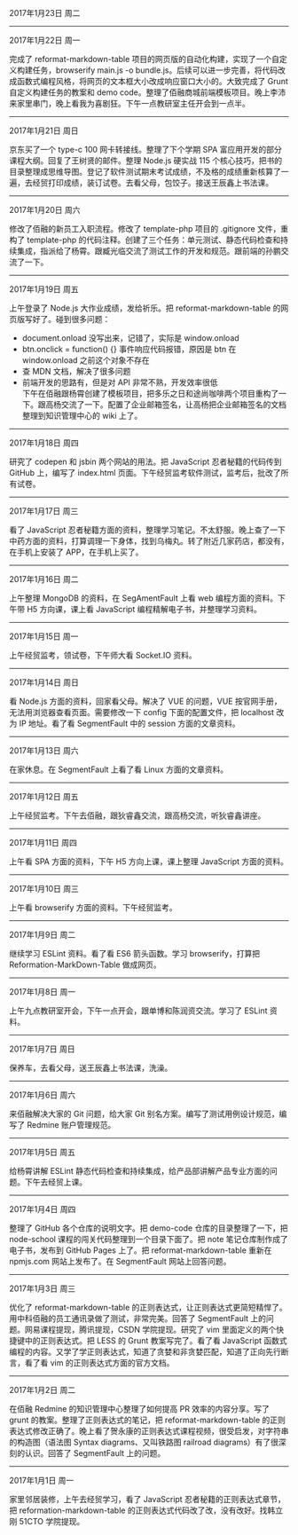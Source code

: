 2017年1月23日 周二


---
2017年1月22日 周一

完成了 reformat-markdown-table 项目的网页版的自动化构建，实现了一个自定义构建任务，browserify main.js -o bundle.js。后续可以进一步完善，将代码改成函数式编程风格，将网页的文本框大小改成响应窗口大小的。大致完成了 Grunt 自定义构建任务的教案和 demo code。整理了佰融商城前端模板项目。晚上李沛来家里串门，晚上看我为喜剧狂。下午一点教研室主任开会到一点半。

---
2017年1月21日 周日

京东买了一个 type-c 100 网卡转接线。整理了下个学期 SPA 富应用开发的部分课程大纲。回复了王树贤的邮件。整理 Node.js 硬实战 115 个核心技巧，把书的目录整理成思维导图。登记了软件测试期末考试成绩，不及格的成绩重新核算了一遍，去经贸打印成绩，装订试卷。去看父母，包饺子。接送王辰鑫上书法课。

---
2017年1月20日 周六

修改了佰融的新员工入职流程。修改了 template-php 项目的 .gitignore 文件，重构了 template-php 的代码注释。创建了三个任务：单元测试、静态代码检查和持续集成，指派给了杨霄。跟臧光临交流了测试工作的开发和规范。跟前端的孙鹏交流了一下。

---
2017年1月19日 周五

上午登录了 Node.js 大作业成绩，发给祈乐。把 reformat-markdown-table 的网页版写好了。碰到很多问题：
- document.onload 没写出来，记错了，实际是 window.onload  
- btn.onclick = function() {} 事件响应代码报错，原因是 btn 在 window.onload 之前这个对象不存在  
- 查 MDN 文档，解决了很多问题  
- 前端开发的思路有，但是对 API 非常不熟，开发效率很低  
下午在佰融跟杨霄创建了模板项目，把多乐之日和途尚咖啡两个项目重构了一下。跟高杨交流了一下。配置了企业邮箱签名，让高杨把企业邮箱签名的文档整理到知识管理中心的 wiki 上了。

---
2017年1月18日 周四

研究了 codepen 和 jsbin 两个网站的用法。把 JavaScript 忍者秘籍的代码传到 GitHub 上，编写了 index.html 页面。下午经贸监考软件测试，监考后，批改了所有试卷。

---
2017年1月17日 周三

看了 JavaScript 忍者秘籍方面的资料，整理学习笔记。不太舒服。晚上查了一下中药方面的资料，打算调理一下身体，找到乌梅丸。转了附近几家药店，都没有，在手机上安装了 APP，在手机上买了。

---
2017年1月16日 周二

上午整理 MongoDB 的资料，在 SegAmentFault 上看 web 编程方面的资料。下午带 H5 方向课，课上看 JavaScript 编程精解电子书，并整理学习资料。

---
2017年1月15日 周一

上午经贸监考，领试卷，下午师大看 Socket.IO 资料。

---
2017年1月14日 周日

看 Node.js 方面的资料，回家看父母。解决了 VUE 的问题，VUE 按官网手册，无法用浏览器查看页面。需要修改一下 config 下面的配置文件，把 localhost 改为 IP 地址。看了看 SegmentFault 中的 session 方面的文章资料。

---
2017年1月13日 周六

在家休息。在 SegmentFault 上看了看 Linux 方面的文章资料。

---
2017年1月12日 周五

上午经贸监考。下午去佰融，跟狄睿鑫交流，跟高杨交流，听狄睿鑫讲座。

---
2017年1月11日 周四

上午看 SPA 方面的资料，下午 H5 方向上课，课上整理 JavaScript 方面的资料。

---
2017年1月10日 周三

上午看 browserify 方面的资料。下午经贸监考。

---
2017年1月9日 周二

继续学习 ESLint 资料。看了看 ES6 箭头函数。学习 browserify，打算把 Reformation-MarkDown-Table 做成网页。

---
2017年1月8日 周一

上午九点教研室开会，下午一点开会，跟单博和陈润资交流。学习了 ESLint 资料。

---
2017年1月7日 周日

保养车，去看父母，送王辰鑫上书法课，洗澡。

---
2017年1月6日 周六

来佰融解决大家的 Git 问题，给大家 Git 别名方案。编写了测试用例设计规范，编写了 Redmine 账户管理规范。

---
2017年1月5日 周五

给杨霄讲解 ESLint 静态代码检查和持续集成，给产品部讲解产品专业方面的问题。下午去经贸上课。

---
2017年1月4日 周四

整理了 GitHub 各个仓库的说明文字。把 demo-code 仓库的目录整理了一下，把 node-school 课程的闯关代码整理到一个目录下面了。把 note 笔记仓库制作成了电子书，发布到 GitHub Pages 上了。把 reformat-markdown-table 重新在 npmjs.com 网站上发布了。在 SegmentFault 网站上回答问题。

---
2017年1月3日 周三

优化了 reformat-markdown-table 的正则表达式，让正则表达式更简短精悍了。用中科佰融的员工通讯录做了测试，非常完美。回答了 SegmentFault 上的问题。网易课程提现，腾讯提现，CSDN 学院提现。研究了 vim 里面定义的两个快捷键中的正则表达式。把 LESS 的 Grunt 教案写完了。看了看 JavaScript 函数式编程的内容。又学了学正则表达式，知道了贪婪和非贪婪匹配，知道了正向先行断言，看了看 vim 的正则表达式方面的官方文档。

---
2017年1月2日 周二

在佰融 Redmine 的知识管理中心整理了如何提高 PR 效率的内容分享。写了 grunt 的教案。整理了正则表达式的笔记，把 reformat-markdown-table 的正则表达式修改正确了。晚上看了贺永康的正则表达式课程视频，很受启发，对字符串的构造图（语法图 Syntax diagrams、又叫铁路图 railroad diagrams）有了很深刻的认识。回答了 SegmentFault 上的问题。

---
2017年1月1日 周一

家里邻居装修，上午去经贸学习，看了 JavaScript 忍者秘籍的正则表达式章节，把 reformation-markdown-table 的正则表达式代码改了改，没有改好。找韩立刚 51CTO 学院提现。

